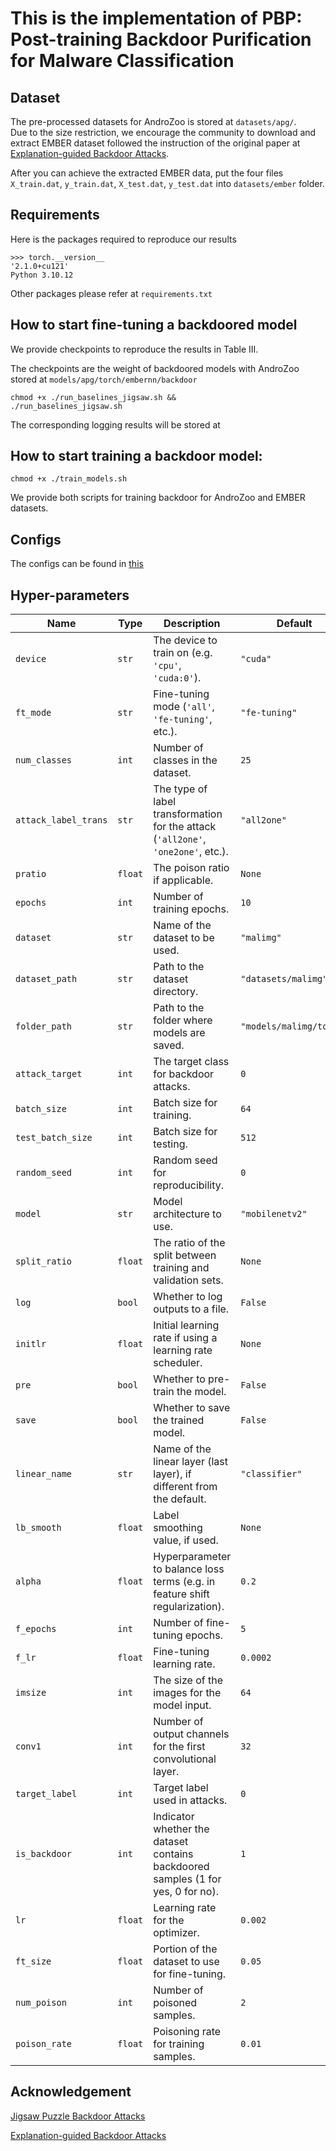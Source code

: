 # This is the implementation of PBP: Post-training Backdoor Purification for Malware Classification

## Dataset
The pre-processed datasets for AndroZoo is stored at `datasets/apg/`. \
Due to the size restriction, we encourage the community to download and extract EMBER dataset followed the instruction of the original paper at [Explanation-guided Backdoor Attacks](https://github.com/ClonedOne/MalwareBackdoors).

After you can achieve the extracted EMBER data, put the four files `X_train.dat`, `y_train.dat`, `X_test.dat`, `y_test.dat` into `datasets/ember` folder.

## Requirements
Here is the packages required to reproduce our results
```
>>> torch.__version__
'2.1.0+cu121'
Python 3.10.12
```
Other packages please refer at `requirements.txt`
## How to start fine-tuning a backdoored model
We provide checkpoints to reproduce  the results in Table III.

The checkpoints are the weight of backdoored models with AndroZoo stored at `models/apg/torch/embernn/backdoor`
```
chmod +x ./run_baselines_jigsaw.sh &&
./run_baselines_jigsaw.sh
```
The corresponding logging results will be stored at 

## How to start training a backdoor model:
```
chmod +x ./train_models.sh
```
We provide both scripts for training backdoor for AndroZoo and EMBER datasets.

## Configs
The configs can be found in [this](configs/backdoors)

## Hyper-parameters
| Name                | Type      | Description                                                                                     | Default                          |
|---------------------|-----------|-------------------------------------------------------------------------------------------------|----------------------------------|
| `device`            | `str`     | The device to train on (e.g. `'cpu'`, `'cuda:0'`).                                              | `"cuda"`                         |
| `ft_mode`           | `str`     | Fine-tuning mode (`'all'`, `'fe-tuning'`, etc.).                                                | `"fe-tuning"`                    |
| `num_classes`       | `int`     | Number of classes in the dataset.                                                                | `25`                             |
| `attack_label_trans`| `str`     | The type of label transformation for the attack (`'all2one'`, `'one2one'`, etc.).                | `"all2one"`  |
| `pratio`            | `float`   | The poison ratio if applicable.                                                                  | `None`        |
| `epochs`            | `int`     | Number of training epochs.                                                                       | `10`                             |
| `dataset`           | `str`     | Name of the dataset to be used.                                                                  | `"malimg"`                       |
| `dataset_path`      | `str`     | Path to the dataset directory.                                                                   | `"datasets/malimg"`     |
| `folder_path`       | `str`     | Path to the folder where models are saved.                                                       | `"models/malimg/torch"` |
| `attack_target`     | `int`     | The target class for backdoor attacks.                                                           | `0`          |
| `batch_size`        | `int`     | Batch size for training.                                                                         | `64`                             |
| `test_batch_size`   | `int`     | Batch size for testing.                                                                          | `512`                            |
| `random_seed`       | `int`     | Random seed for reproducibility.                                                                 | `0`         |
| `model`             | `str`     | Model architecture to use.                                                                       | `"mobilenetv2"`                  |
| `split_ratio`       | `float`   | The ratio of the split between training and validation sets.                                     | `None`      |
| `log`               | `bool`    | Whether to log outputs to a file.                                                                | `False`     |
| `initlr`            | `float`   | Initial learning rate if using a learning rate scheduler.                                        | `None`      |
| `pre`               | `bool`    | Whether to pre-train the model.                                                                  | `False`     |
| `save`              | `bool`    | Whether to save the trained model.                                                               | `False`     |
| `linear_name`       | `str`     | Name of the linear layer (last layer), if different from the default.                                         | `"classifier"`                   |
| `lb_smooth`         | `float`   | Label smoothing value, if used.                                                                  | `None`      |
| `alpha`             | `float`   | Hyperparameter to balance loss terms (e.g. in feature shift regularization).                    | `0.2`       |
| `f_epochs`          | `int`     | Number of fine-tuning epochs.                                                                    | `5`                              |
| `f_lr`              | `float`   | Fine-tuning learning rate.                                                                       | `0.0002`                         |
| `imsize`            | `int`     | The size of the images for the model input.                                                      | `64`                             |
| `conv1`             | `int`     | Number of output channels for the first convolutional layer.                                     | `32`                             |
| `target_label`      | `int`     | Target label used in attacks.                                                                    | `0`                              |
| `is_backdoor`       | `int`     | Indicator whether the dataset contains backdoored samples (1 for yes, 0 for no).                 | `1`                              |
| `lr`                | `float`   | Learning rate for the optimizer.                                                                 | `0.002`                          |
| `ft_size`           | `float`   | Portion of the dataset to use for fine-tuning.                                                   | `0.05`                           |
| `num_poison`        | `int`     | Number of poisoned samples.                                                                      | `2`                              |
| `poison_rate`        | `float`     | Poisoning rate for training samples.                                                                      | `0.01`                              |

## Acknowledgement
[Jigsaw Puzzle Backdoor Attacks](https://github.com/whyisyoung/JigsawPuzzle) 

[Explanation-guided Backdoor Attacks](https://github.com/ClonedOne/MalwareBackdoors)